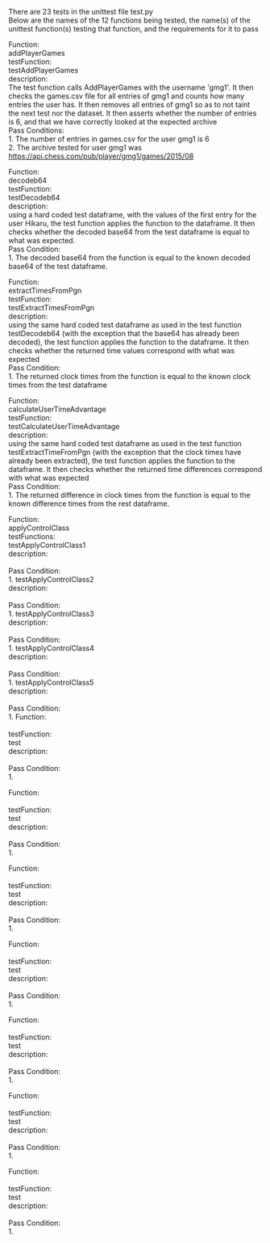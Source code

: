 There are 23 tests in the unittest file test.py\
Below are the names of the 12 functions being tested, the name(s) of the unittest function(s) testing that function, and the requirements for it to pass

Function:\
    addPlayerGames\
    testFunction:\
        testAddPlayerGames\
            description:\
            The test function calls AddPlayerGames with the username 'gmg1'. It then checks the games.csv file for all entries of gmg1 and counts how many entries the user has. It then removes all entries of gmg1 so as to not taint the next test nor the dataset. It then asserts whether the number of entries is 6, and that we have correctly looked at the expected archive\
            Pass Conditions:\
            1. The number of entries in games.csv for the user gmg1 is 6\
            2. The archive tested for user gmg1 was https://api.chess.com/pub/player/gmg1/games/2015/08

Function:\
    decodeb64\
    testFunction:\
        testDecodeb64\
            description:\
            using a hard coded test dataframe, with the values of the first entry for the user Hikaru, the test function applies the function to the dataframe. It then checks whether the decoded base64 from the test dataframe is equal to what was expected.\
            Pass Condition:\
            1. The decoded base64 from the function is equal to the known decoded base64 of the test dataframe.

Function:\
    extractTimesFromPgn\
    testFunction:\
        testExtractTimesFromPgn\
            description:\
            using the same hard coded test dataframe as used in the test function testDecodeb64 (with the exception that the base64 has already been decoded), the test function applies the function to the dataframe. It then checks whether the returned time values correspond with what was expected\
            Pass Condition:\
            1. The returned clock times from the function is equal to the known clock times from the test dataframe

Function:\
    calculateUserTimeAdvantage\
    testFunction:\
        testCalculateUserTimeAdvantage\
            description:\
            using the same hard coded test dataframe as used in the test function testExtractTimeFromPgn (with the exception that the clock times have already been extracted), the test function applies the function to the dataframe. It then checks whether the returned time differences correspond with what was expected\
            Pass Condition:\
            1. The returned difference in clock times from the function is equal to the known difference times from the rest dataframe.

Function:\
    applyControlClass\
    testFunctions:\
        testApplyControlClass1\
            description:\
            \
            Pass Condition:\
            1.
        testApplyControlClass2\
            description:\
            \
            Pass Condition:\
            1. 
        testApplyControlClass3\
            description:\
            \
            Pass Condition:\
            1. 
        testApplyControlClass4\
            description:\
            \
            Pass Condition:\
            1. 
        testApplyControlClass5\
            description:\
            \
            Pass Condition:\
            1. 
Function:\
    \
    testFunction:\
        test\
        description:\
        \
        Pass Condition:\
        1. 

Function:\
    \
    testFunction:\
        test\
        description:\
        \
        Pass Condition:\
        1. 

Function:\
    \
    testFunction:\
        test\
        description:\
        \
        Pass Condition:\
        1. 

Function:\
    \
    testFunction:\
        test\
        description:\
        \
        Pass Condition:\
        1. 

Function:\
    \
    testFunction:\
        test\
        description:\
        \
        Pass Condition:\
        1. 

Function:\
    \
    testFunction:\
        test\
        description:\
        \
        Pass Condition:\
        1. 

Function:\
    \
    testFunction:\
        test\
        description:\
        \
        Pass Condition:\
        1. 